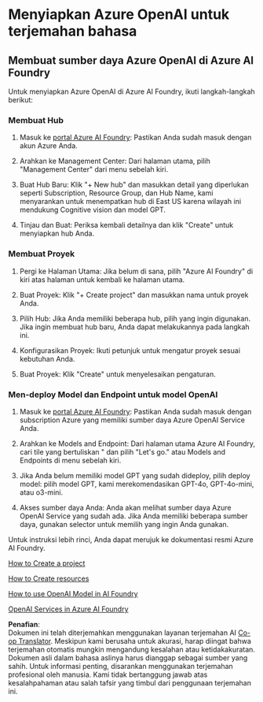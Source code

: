 <!--
CO_OP_TRANSLATOR_METADATA:
{
  "original_hash": "10d8cb07ad0d2ee6705439d4e382ecc9",
  "translation_date": "2025-05-06T18:16:14+00:00",
  "source_file": "getting_started/set-up-resources/set-up-azure-openai.md",
  "language_code": "id"
}
-->
# Menyiapkan Azure OpenAI untuk terjemahan bahasa

## Membuat sumber daya Azure OpenAI di Azure AI Foundry

Untuk menyiapkan Azure OpenAI di Azure AI Foundry, ikuti langkah-langkah berikut:

### Membuat Hub

1. Masuk ke [portal Azure AI Foundry](https://ai.azure.com): Pastikan Anda sudah masuk dengan akun Azure Anda.

2. Arahkan ke Management Center: Dari halaman utama, pilih "Management Center" dari menu sebelah kiri.

3. Buat Hub Baru: Klik "+ New hub" dan masukkan detail yang diperlukan seperti Subscription, Resource Group, dan Hub Name, kami menyarankan untuk menempatkan hub di East US karena wilayah ini mendukung Cognitive vision dan model GPT.

4. Tinjau dan Buat: Periksa kembali detailnya dan klik "Create" untuk menyiapkan hub Anda.

### Membuat Proyek

1. Pergi ke Halaman Utama: Jika belum di sana, pilih "Azure AI Foundry" di kiri atas halaman untuk kembali ke halaman utama.

2. Buat Proyek: Klik "+ Create project" dan masukkan nama untuk proyek Anda.

3. Pilih Hub: Jika Anda memiliki beberapa hub, pilih yang ingin digunakan. Jika ingin membuat hub baru, Anda dapat melakukannya pada langkah ini.

4. Konfigurasikan Proyek: Ikuti petunjuk untuk mengatur proyek sesuai kebutuhan Anda.

5. Buat Proyek: Klik "Create" untuk menyelesaikan pengaturan.

### Men-deploy Model dan Endpoint untuk model OpenAI

1. Masuk ke [portal Azure AI Foundry](https://ai.azure.com): Pastikan Anda sudah masuk dengan subscription Azure yang memiliki sumber daya Azure OpenAI Service Anda.

2. Arahkan ke Models and Endpoint: Dari halaman utama Azure AI Foundry, cari tile yang bertuliskan " dan pilih "Let's go." atau Models and Endpoints di menu sebelah kiri.

3. Jika Anda belum memiliki model GPT yang sudah dideploy, pilih deploy model: pilih model GPT, kami merekomendasikan GPT-4o, GPT-4o-mini, atau o3-mini.

4. Akses sumber daya Anda: Anda akan melihat sumber daya Azure OpenAI Service yang sudah ada. Jika Anda memiliki beberapa sumber daya, gunakan selector untuk memilih yang ingin Anda gunakan.

Untuk instruksi lebih rinci, Anda dapat merujuk ke dokumentasi resmi Azure AI Foundry.

[How to Create a project](https://learn.microsoft.com/azure/ai-studio/how-to/create-project)

[How to Create resources](https://learn.microsoft.com/azure/ai-studio/how-to/create-azure-ai-resource)

[How to use OpenAI Model in AI Foundry](https://learn.microsoft.com/azure/ai-studio/ai-services/how-to/connect-azure-openai)

[OpenAI Services in Azure AI Foundry](https://learn.microsoft.com/azure/ai-studio/azure-openai-in-ai-studio)

**Penafian**:  
Dokumen ini telah diterjemahkan menggunakan layanan terjemahan AI [Co-op Translator](https://github.com/Azure/co-op-translator). Meskipun kami berusaha untuk akurasi, harap diingat bahwa terjemahan otomatis mungkin mengandung kesalahan atau ketidakakuratan. Dokumen asli dalam bahasa aslinya harus dianggap sebagai sumber yang sahih. Untuk informasi penting, disarankan menggunakan terjemahan profesional oleh manusia. Kami tidak bertanggung jawab atas kesalahpahaman atau salah tafsir yang timbul dari penggunaan terjemahan ini.